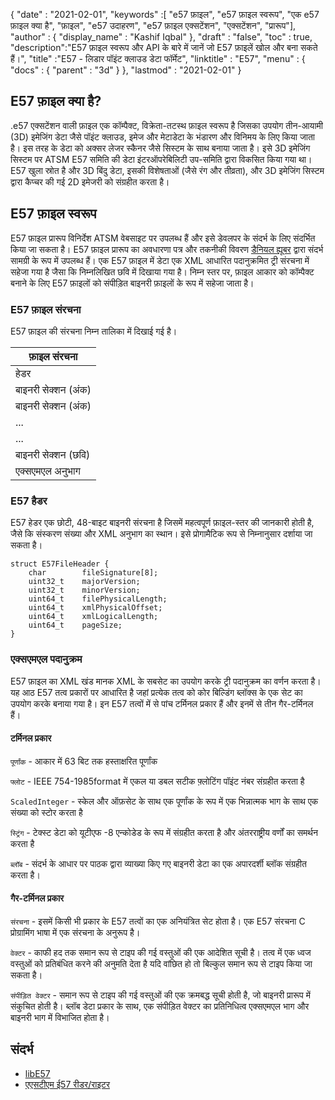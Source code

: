 {
  "date" : "2021-02-01",
  "keywords" :[ "e57 फ़ाइल", "e57 फ़ाइल स्वरूप", "एक e57 फ़ाइल क्या है", "फ़ाइल", "e57 उदाहरण", "e57 फ़ाइल एक्सटेंशन", "एक्सटेंशन", "प्रारूप"],
  "author" : {
    "display_name" : "Kashif Iqbal"
},
  "draft" : "false",
  "toc" : true,
  "description":"E57 फ़ाइल स्वरूप और API के बारे में जानें जो E57 फ़ाइलें खोल और बना सकते हैं।",
  "title" :"E57 - लिडार पॉइंट क्लाउड डेटा फॉर्मेट",
  "linktitle" : "E57",
  "menu" : {
    "docs" : {
      "parent" : "3d"
}
},
  "lastmod" : "2021-02-01"
}

## E57 फ़ाइल क्या है?

.e57 एक्सटेंशन वाली फ़ाइल एक कॉम्पैक्ट, विक्रेता-तटस्थ फ़ाइल स्वरूप है जिसका उपयोग तीन-आयामी (3D) इमेजिंग डेटा जैसे पॉइंट क्लाउड, इमेज और मेटाडेटा के भंडारण और विनिमय के लिए किया जाता है। इस तरह के डेटा को अक्सर लेजर स्कैनर जैसे सिस्टम के साथ बनाया जाता है। इसे 3D इमेजिंग सिस्टम पर ATSM E57 समिति की डेटा इंटरऑपरेबिलिटी उप-समिति द्वारा विकसित किया गया था। E57 खुला स्रोत है और 3D बिंदु डेटा, इसकी विशेषताओं (जैसे रंग और तीव्रता), और 3D इमेजिंग सिस्टम द्वारा कैप्चर की गई 2D इमेजरी को संग्रहीत करता है।

## E57 फ़ाइल स्वरूप

E57 फ़ाइल प्रारूप विनिर्देश ATSM वेबसाइट पर उपलब्ध हैं और इसे डेवलपर के संदर्भ के लिए संदर्भित किया जा सकता है। E57 फ़ाइल प्रारूप का अवधारणा पत्र और तकनीकी विवरण [डैनियल ह्यूबर](https://paulbourke.net/dataformats/e57/2011-huber-e57-v3.pdf) द्वारा संदर्भ सामग्री के रूप में उपलब्ध हैं। एक E57 फ़ाइल में डेटा एक XML आधारित पदानुक्रमित ट्री संरचना में सहेजा गया है जैसा कि निम्नलिखित छवि में दिखाया गया है। निम्न स्तर पर, फ़ाइल आकार को कॉम्पैक्ट बनाने के लिए E57 फ़ाइलों को संपीड़ित बाइनरी फ़ाइलों के रूप में सहेजा जाता है।

### E57 फ़ाइल संरचना

E57 फ़ाइल की संरचना निम्न तालिका में दिखाई गई है।

| फ़ाइल संरचना|
---|
|हेडर|
|बाइनरी सेक्शन (अंक)|
|बाइनरी सेक्शन (अंक)|
|...|
|...|
|बाइनरी सेक्शन (छवि)|
|एक्सएमएल अनुभाग|

### E57 हैडर

E57 हेडर एक छोटी, 48-बाइट बाइनरी संरचना है जिसमें महत्वपूर्ण फ़ाइल-स्तर की जानकारी होती है, जैसे कि संस्करण संख्या और XML अनुभाग का स्थान। इसे प्रोगामैटिक रूप से निम्नानुसार दर्शाया जा सकता है।

```
struct E57FileHeader {
    char        fileSignature[8];
    uint32_t    majorVersion;
    uint32_t    minorVersion;
    uint64_t    filePhysicalLength;
    uint64_t    xmlPhysicalOffset;
    uint64_t    xmlLogicalLength;
    uint64_t    pageSize;
}
```

### एक्सएमएल पदानुक्रम

E57 फ़ाइल का XML खंड मानक XML के सबसेट का उपयोग करके ट्री पदानुक्रम का वर्णन करता है। यह आठ E57 तत्व प्रकारों पर आधारित है जहां प्रत्येक तत्व को कोर बिल्डिंग ब्लॉक्स के एक सेट का उपयोग करके बनाया गया है। इन E57 तत्वों में से पांच टर्मिनल प्रकार हैं और इनमें से तीन गैर-टर्मिनल हैं।

#### टर्मिनल प्रकार

`पूर्णांक` - आकार में 63 बिट तक हस्ताक्षरित पूर्णांक

`फ्लोट` - IEEE 754-1985format में एकल या डबल सटीक फ़्लोटिंग पॉइंट नंबर संग्रहीत करता है

`ScaledInteger` - स्केल और ऑफ़सेट के साथ एक पूर्णांक के रूप में एक भिन्नात्मक भाग के साथ एक संख्या को स्टोर करता है

`स्ट्रिंग` - टेक्स्ट डेटा को यूटीएफ -8 एन्कोडेड के रूप में संग्रहीत करता है और अंतरराष्ट्रीय वर्णों का समर्थन करता है

`ब्लॉब` - संदर्भ के आधार पर पाठक द्वारा व्याख्या किए गए बाइनरी डेटा का एक अपारदर्शी ब्लॉक संग्रहीत करता है।

#### गैर-टर्मिनल प्रकार

`संरचना` - इसमें किसी भी प्रकार के E57 तत्वों का एक अनियंत्रित सेट होता है। एक E57 संरचना C प्रोग्रामिंग भाषा में एक संरचना के अनुरूप है।

`वेक्टर` - काफी हद तक समान रूप से टाइप की गई वस्तुओं की एक आदेशित सूची है। तत्व में एक ध्वज वस्तुओं को प्रतिबंधित करने की अनुमति देता है यदि वांछित हो तो बिल्कुल समान रूप से टाइप किया जा सकता है।

`संपीड़ित वेक्टर` - समान रूप से टाइप की गई वस्तुओं की एक क्रमबद्ध सूची होती है, जो बाइनरी प्रारूप में संकुचित होती है। ब्लॉब डेटा प्रकार के साथ, एक संपीड़ित वेक्टर का प्रतिनिधित्व एक्सएमएल भाग और बाइनरी भाग में विभाजित होता है।

## संदर्भ

* [libE57](http://www.libe57.org/)
* [एएसटीएम ई57 रीडर/राइटर](https://docs.safe.com/fme/html/FME_Desktop_Documentation/FME_ReadersWriters/e57/e57.htm#:~:text=Overview,are%20structured%20as%20a%20tree। )

